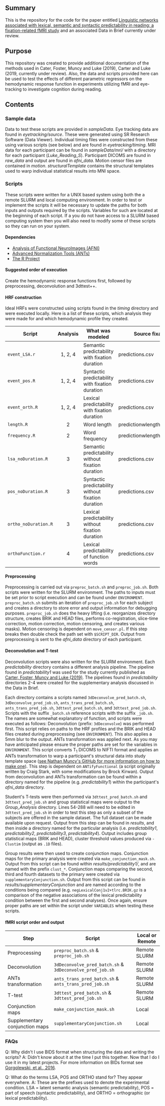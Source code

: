 ## Summary
This is the repository for the code for the paper entitled [Linguistic networks associated with lexical, semantic and syntactic predictability in reading: a fixation-related fMRI study](https://doi.org/10.1016/j.neuroimage.2019.01.018) and an associated Data in Brief currently under review.

## Purpose

This repository was created to provide additional documentation of the methods used in Cater, Foster, Muncy and Luke (2019), Carter and Luke (2019, currently under review). Also, the data and scripts provided here can be used to test the effects of different parametric regressors on the hemodynamic response function in experiments utilizing fMRI and eye-tracking to investigate cognition during reading.

## Contents

### Sample data
Data to test these scripts are provided in *sampleData*. Eye tracking data are found in *eyetracking/source*. These were generated using SR Research Software (Data Viewer). Individual timing files were constructed from these using various scripts (see below) and are found in *eyetracking/timing*. MRI data for each participant can be found in *sampleData/mri/* with a directory for each participant (*Luke_Reading_S*). Participant DICOMS are found in *raw_data* and output are found in *afni_data*. Motion censor files are contained in *motion*. *structuralTemplate* contains the structural templates used to warp individual statistical results into MNI space.

### Scripts
These scripts were written for a UNIX based system using both the a remote SLURM and local computing environment. In order to test or implement the scripts it will be necessary to update the paths for both inputs and outputs required by the scripts. Variables for such are located at the beginning of each script. If a you do not have access to a SLURM based computing system then you will also need to modify some of these scripts so they can run on your system.

#### Dependencies
<ul>
	<li><a href="https://afni.nimh.nih.gov">Analysis of Functional NeuroImages (AFNI)</a></li>
	<li><a href="http://stnava.github.io/ANTs/">Advanced Normalization Tools (ANTs)</a></li>
	<li><a href="https://www.r-project.org">The R Project</a></li>
</ul>

#### Suggested order of execution
Create the hemodynamic response functions first, followed by preprocessing, deconvolution and 3dttest++. 

#### HRF construction
Ideal HRFs were constructed using scripts found in the *timing* directory and were executed locally. Here is a list of these scripts, which analysis they were made for and which hemodynamic profile they created.

| Script | Analysis | What was modeled | Source fixation report |
|--------|:--------:|------------------|------------------------|
| `event_LSA.r` | 1, 2, 4 | Semantic predictability with fixation duration | predictions.csv |
| `event_pos.R` | 1, 2, 4 | Syntactic predictability with fixation duration | predictions.csv |
| `event_orth.R`| 1, 2, 4 | Lexical predictability with fixation duration | predictions.csv |
| `length.R` | 2 | Word length | predictionwlengthandfrequency.csv |
| `frequency.R` | 2 | Word frequency | predictionwlengthandfrequency.csv |
| `lsa_noDuration.R` | 3 | Semantic predictability without fixation duration | predictions.csv |
| `pos_noDuration.R` | 3 | Syntactic predictability without fixation duration | predictions.csv |
| `ortho_noDuration.R` | 3 | Lexical predictability without fixation duration | predictions.csv |
| `orthoFunction.r` | 4 | Lexical predictability of function words | predictions.csv |

#### Preprocessing
Preprocessing is carried out via `preproc_batch.sh` and `preproc_job.sh`. Both scripts were written for the SLURM environment. The paths to inputs must be set prior to script execution and can be found under `ENVIRONMENT`. `preproc_batch.sh` submits an iteration of `preproc_job.sh` for each subject and creates a directory to store error and output information for debugging purposes. `preproc_job.sh` does the heavy lifting (i.e. reorganizes directory structure, creates BRIK and HEAD files, performs co-registration, slice-time correction, motion correction, motion censoring, and creates various masks). Motion censoring is dependent on `move_censor.pl`. If this step breaks then double check the path set with `$SCRIPT_DIR`. Output from preprocessing is sent to the *afni_data* directory of each participant.

#### Deconvolution and T-test
Deconvolution scripts were also written for the SLURM environment. Each *predictability* directory contains a different analysis pipeline. The pipeline found in *predictability1* was used for the study currently published as [Carter, Foster, Muncy and Luke (2019)](https://doi.org/10.1016/j.neuroimage.2019.01.018). The pipelines found in *predictability* directories 2-4 were created for the supplementary analysis discussed in the Data in Brief. 

Each directory contains a scripts named `3dDeconvolve_pred_batch.sh`, `3dDeconvolve_pred_job.sh`, `ants_trans_pred_batch.sh`, `ants_trans_pred_job.sh`, `3dttest_pred_batch.sh`, and `3dttest_pred_job.sh`. Scripts with the suffix `_batch.sh` reference scripts with the suffix `_job.sh`. The names are somewhat explanatory of function, and scripts were executed as follows: Deconvolution (prefix: `3dDeconvolve`) was performed first. This script relies on paths to the HRF profiles and the BRIK and HEAD files created during preprocessing (see `ENVIRONMENT`). This also applies a 5mm blur to the output. ANTs transformation was applied next. As you may have anticipated please ensure the proper paths are set for the variables in `ENVIRONMENT`. This script converts T<sub>1</sub> DICOMS to NIFTI format and applies an ANTs transformation to warp a participant's structural data into study template space ([see Nathan Muncy's GitHub for more information on how to make one](https://github.com/nmuncy/Linguistics)). This step is dependent on `ANTifyFunctional` (a script originally written by Craig Stark, with some modifications by Brock Kirwan). Output from deconvolution and ANTs transformation can be found within a directory named for the pipeline (e.g. *predictability1*) within the participant's *afni_data* directory.

Student's T-tests were then performed via `3dttest_pred_batch.sh` and `3dttest_pred_job.sh` and group statistical maps were output to the *Group_Analysis* directory. Lines 54-288 will need to be edited in `3dttest_pred_job.sh` in order to test this step as only a subset of the subjects are offered in the sample dataset. The full dataset can be made available upon request. Output from this step can be found in *results*, and then inside a directory named for the particular analysis (i.e. *predictability1*, *predictability2*, *predictability3*, *predictability4*). Output includes group statistical maps (BRIK and HEAD), cluster threshold values produced via `-Clustim` (output as `.1D` files).

Group results were then used to create conjunction maps. Conjunction maps for the primary analysis were created via `make_conjunction_mask.sh`. Output from this script can be found within *results/predictability1/*, and are named with the prefix `clust_*`. Conjunction maps comparing the second, third and fourth datasets to the primary were created via `supplementaryConjunction.sh`. Output from this script can be found in *results/supplementaryConjunction* and are named according to the conditions being compared (e.g. `negLexicalConj1v2+tlrc.BRIK.gz` is a comparison of the negative associations of the lexical predictability condition between the first and second analyses). Once again, ensure proper paths are set within the script under `VARIABLES` when testing these scripts.

#### fMRI script order and output

| Step | Script | Local or Remote |
|------|--------|-----------------|
| Preprocessing | `preproc_batch.sh` & `preproc_job.sh` | Remote SLURM |
| Deconvolution | `3dDeconvolve_pred_batch.sh` & `3dDeconvolve_pred_job.sh` | Remote SLURM |
| ANTs transformation | `ants_trans_pred_batch.sh` & `ants_trans_pred_job.sh` | Remote SLURM |
| T-test | `3dttest_pred_batch.sh` & `3dttest_pred_job.sh` | Remote SLURM |
| Conjunction maps | `make_conjunction_mask.sh` | Local |
| Supplementary conjunction maps | `supplementaryConjunction.sh` | Local |

### FAQs

Q: Why didn't I use BIDS format when structuring the data and writing the scripts?
A: Didn't know about it at the time I put this together. Now that I do I use it in my latest projects. For more information on BIDs format see [Gorgolewski, et al., 2016](https://www.nature.com/articles/sdata201644).

Q: What do the terms LSA, POS and ORTHO stand for? They appear everywhere.
A: These are the prefixes used to denote the experimental condition. LSA = latent semantic analysis (semantic predictability), POS = part of speech (syntactic predictability), and ORTHO = orthographic (or lexical predictability).